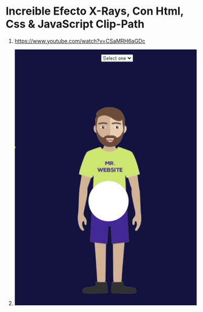 # Increible Efecto X-Rays, Con Html, Css & JavaScript Clip-Path

1. <https://www.youtube.com/watch?v=CSaMRH6aGDc>

2. ![캡쳐](screenshot.gif)
